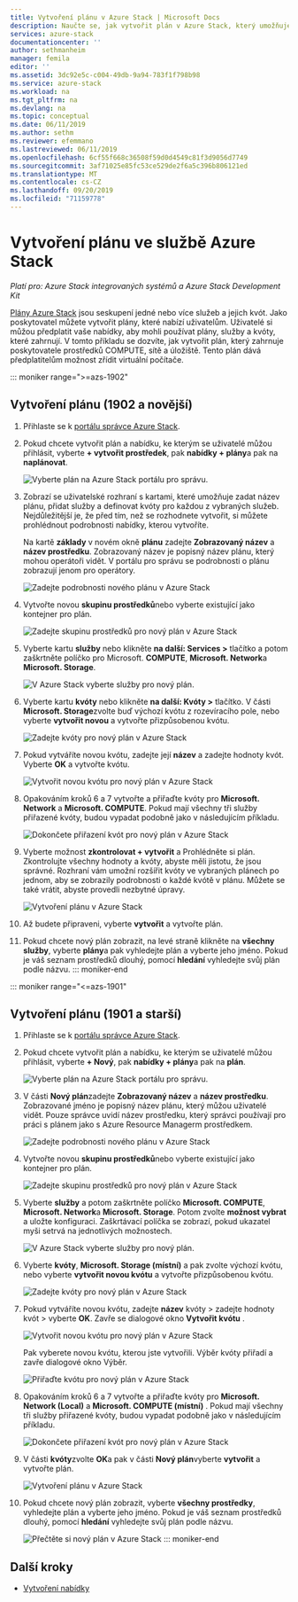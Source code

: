 ```yaml
---
title: Vytvoření plánu v Azure Stack | Microsoft Docs
description: Naučte se, jak vytvořit plán v Azure Stack, který umožňuje předplatitelům zřizovat virtuální počítače.
services: azure-stack
documentationcenter: ''
author: sethmanheim
manager: femila
editor: ''
ms.assetid: 3dc92e5c-c004-49db-9a94-783f1f798b98
ms.service: azure-stack
ms.workload: na
ms.tgt_pltfrm: na
ms.devlang: na
ms.topic: conceptual
ms.date: 06/11/2019
ms.author: sethm
ms.reviewer: efemmano
ms.lastreviewed: 06/11/2019
ms.openlocfilehash: 6cf55f668c36508f59d0d4549c81f3d9056d7749
ms.sourcegitcommit: 3af71025e85fc53ce529de2f6a5c396b806121ed
ms.translationtype: MT
ms.contentlocale: cs-CZ
ms.lasthandoff: 09/20/2019
ms.locfileid: "71159778"
---
```

# <a name="create-a-plan-in-azure-stack"></a>Vytvoření plánu ve službě Azure Stack

*Platí pro: Azure Stack integrovaných systémů a Azure Stack Development Kit*

[Plány Azure Stack](azure-stack-overview.md) jsou seskupení jedné nebo více služeb a jejich kvót. Jako poskytovatel můžete vytvořit plány, které nabízí uživatelům. Uživatelé si můžou předplatit vaše nabídky, aby mohli používat plány, služby a kvóty, které zahrnují. V tomto příkladu se dozvíte, jak vytvořit plán, který zahrnuje poskytovatele prostředků COMPUTE, sítě a úložiště. Tento plán dává předplatitelům možnost zřídit virtuální počítače.

::: moniker range=">=azs-1902"
## <a name="create-a-plan-1902-and-later"></a>Vytvoření plánu (1902 a novější)

1. Přihlaste se k [portálu správce Azure Stack](https://adminportal.local.azurestack.external).

2. Pokud chcete vytvořit plán a nabídku, ke kterým se uživatelé můžou přihlásit, vyberte **+ vytvořit prostředek**, pak **nabídky + plány**a pak na **naplánovat**.
  
   ![Vyberte plán na Azure Stack portálu pro správu.](media/azure-stack-create-plan/select-plan.png)

3. Zobrazí se uživatelské rozhraní s kartami, které umožňuje zadat název plánu, přidat služby a definovat kvóty pro každou z vybraných služeb. Nejdůležitější je, že před tím, než se rozhodnete vytvořit, si můžete prohlédnout podrobnosti nabídky, kterou vytvoříte.

   Na kartě **základy** v novém okně **plánu** zadejte **Zobrazovaný název** a **název prostředku**. Zobrazovaný název je popisný název plánu, který mohou operátoři vidět. V portálu pro správu se podrobnosti o plánu zobrazují jenom pro operátory.

   ![Zadejte podrobnosti nového plánu v Azure Stack](media/azure-stack-create-plan/plan-name.png)

4. Vytvořte novou **skupinu prostředků**nebo vyberte existující jako kontejner pro plán.

   ![Zadejte skupinu prostředků pro nový plán v Azure Stack](media/azure-stack-create-plan/resource-group.png)

5. Vyberte kartu **služby** nebo klikněte **na další: Services >** tlačítko a potom zaškrtněte políčko pro Microsoft. **COMPUTE**, **Microsoft. Network**a **Microsoft. Storage**.
  
   ![V Azure Stack vyberte služby pro nový plán.](media/azure-stack-create-plan/services.png)

6. Vyberte kartu **kvóty** nebo klikněte **na další: Kvóty >** tlačítko. V části **Microsoft. Storage**zvolte buď výchozí kvótu z rozevíracího pole, nebo vyberte **vytvořit novou** a vytvořte přizpůsobenou kvótu.
  
   ![Zadejte kvóty pro nový plán v Azure Stack](media/azure-stack-create-plan/quotas.png)

7. Pokud vytváříte novou kvótu, zadejte její **název** a zadejte hodnoty kvót. Vyberte **OK** a vytvořte kvótu.

   ![Vytvořit novou kvótu pro nový plán v Azure Stack](media/azure-stack-create-plan/new-quota.png)

8. Opakováním kroků 6 a 7 vytvořte a přiřaďte kvóty pro **Microsoft. Network** a **Microsoft. COMPUTE**. Pokud mají všechny tři služby přiřazené kvóty, budou vypadat podobně jako v následujícím příkladu.

   ![Dokončete přiřazení kvót pro nový plán v Azure Stack](media/azure-stack-create-plan/all-quotas-assigned.png)

9. Vyberte možnost **zkontrolovat + vytvořit** a Prohlédněte si plán. Zkontrolujte všechny hodnoty a kvóty, abyste měli jistotu, že jsou správné. Rozhraní vám umožní rozšířit kvóty ve vybraných plánech po jednom, aby se zobrazily podrobnosti o každé kvótě v plánu. Můžete se také vrátit, abyste provedli nezbytné úpravy.

   ![Vytvoření plánu v Azure Stack](media/azure-stack-create-plan/create.png)

10. Až budete připraveni, vyberte **vytvořit** a vytvořte plán.

11. Pokud chcete nový plán zobrazit, na levé straně klikněte na **všechny služby**, vyberte **plány**a pak vyhledejte plán a vyberte jeho jméno. Pokud je váš seznam prostředků dlouhý, pomocí **hledání** vyhledejte svůj plán podle názvu.
::: moniker-end

::: moniker range="<=azs-1901"
## <a name="create-a-plan-1901-and-earlier"></a>Vytvoření plánu (1901 a starší)

1. Přihlaste se k [portálu správce Azure Stack](https://adminportal.local.azurestack.external).

2. Pokud chcete vytvořit plán a nabídku, ke kterým se uživatelé můžou přihlásit, vyberte **+ Nový**, pak **nabídky + plány**a pak na **plán**.
  
   ![Vyberte plán na Azure Stack portálu pro správu.](media/azure-stack-create-plan/select-plan1901.png)

3. V části **Nový plán**zadejte **Zobrazovaný název** a **název prostředku**. Zobrazované jméno je popisný název plánu, který můžou uživatelé vidět. Pouze správce uvidí název prostředku, který správci používají pro práci s plánem jako s Azure Resource Managerm prostředkem.

   ![Zadejte podrobnosti nového plánu v Azure Stack](media/azure-stack-create-plan/plan-name1901.png)

4. Vytvořte novou **skupinu prostředků**nebo vyberte existující jako kontejner pro plán.

   ![Zadejte skupinu prostředků pro nový plán v Azure Stack](media/azure-stack-create-plan/resource-group1901.png)

5. Vyberte **služby** a potom zaškrtněte políčko **Microsoft. COMPUTE**, **Microsoft. Network**a **Microsoft. Storage**. Potom zvolte **možnost vybrat** a uložte konfiguraci. Zaškrtávací políčka se zobrazí, pokud ukazatel myši setrvá na jednotlivých možnostech.
  
   ![V Azure Stack vyberte služby pro nový plán.](media/azure-stack-create-plan/services1901.png)

6. Vyberte **kvóty**, **Microsoft. Storage (místní)** a pak zvolte výchozí kvótu, nebo vyberte **vytvořit novou kvótu** a vytvořte přizpůsobenou kvótu.
  
   ![Zadejte kvóty pro nový plán v Azure Stack](media/azure-stack-create-plan/quotas1901.png)

7. Pokud vytváříte novou kvótu, zadejte **název** kvóty > zadejte hodnoty kvót > vyberte **OK**. Zavře se dialogové okno **Vytvořit kvótu** .

   ![Vytvořit novou kvótu pro nový plán v Azure Stack](media/azure-stack-create-plan/new-quota1901.png)

   Pak vyberete novou kvótu, kterou jste vytvořili. Výběr kvóty přiřadí a zavře dialogové okno Výběr.
  
   ![Přiřaďte kvótu pro nový plán v Azure Stack](media/azure-stack-create-plan/assign-quota1901.png)

8. Opakováním kroků 6 a 7 vytvořte a přiřaďte kvóty pro **Microsoft. Network (Local)** a **Microsoft. COMPUTE (místní)** . Pokud mají všechny tři služby přiřazené kvóty, budou vypadat podobně jako v následujícím příkladu.

   ![Dokončete přiřazení kvót pro nový plán v Azure Stack](media/azure-stack-create-plan/all-quotas-assigned1901.png)

9. V části **kvóty**zvolte **OK**a pak v části **Nový plán**vyberte **vytvořit** a vytvořte plán.

    ![Vytvoření plánu v Azure Stack](media/azure-stack-create-plan/create1901.png)

10. Pokud chcete nový plán zobrazit, vyberte **všechny prostředky**, vyhledejte plán a vyberte jeho jméno. Pokud je váš seznam prostředků dlouhý, pomocí **hledání** vyhledejte svůj plán podle názvu.

    ![Přečtěte si nový plán v Azure Stack](media/azure-stack-create-plan/plan-overview1901.png)
::: moniker-end

## <a name="next-steps"></a>Další kroky

* [Vytvoření nabídky](azure-stack-create-offer.md)
